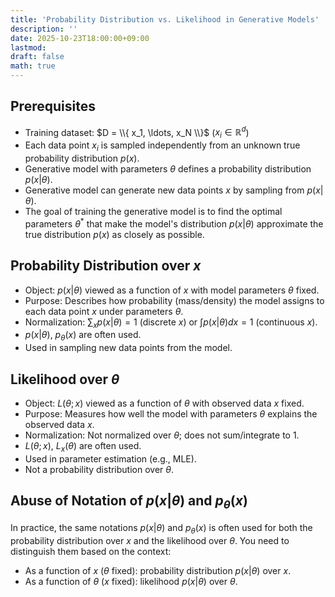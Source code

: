 ```yaml
---
title: 'Probability Distribution vs. Likelihood in Generative Models'
description: ''
date: 2025-10-23T18:00:00+09:00
lastmod: 
draft: false
math: true
---
```


## Prerequisites

- Training dataset: $D = \\{ x_1, \ldots, x_N \\}$ ($x_i \in \mathbb{R}^{d}$)
- Each data point $x_i$ is sampled independently from an unknown true probability distribution $p(x)$.
- Generative model with parameters $\theta$ defines a probability distribution $p(x|\theta)$.
- Generative model can generate new data points $x$ by sampling from $p(x|\theta)$.
- The goal of training the generative model is to find the optimal parameters $\theta^*$ that make the model's distribution $p(x|\theta)$ approximate the true distribution $p(x)$ as closely as possible.

## Probability Distribution over $x$

- Object: $p(x|\theta)$ viewed as a function of $x$ with model parameters $\theta$ fixed.
- Purpose: Describes how probability (mass/density) the model assigns to each data point $x$ under parameters $\theta$.
- Normalization: $\sum_x p(x|\theta) = 1$ (discrete $x$) or $\int p(x|\theta) dx = 1$ (continuous $x$).
- $p(x|\theta)$, $p_\theta(x)$ are often used.
- Used in sampling new data points from the model.

## Likelihood over $\theta$

- Object: $L(\theta; x)$ viewed as a function of $\theta$ with observed data $x$ fixed.
- Purpose: Measures how well the model with parameters $\theta$ explains the observed data $x$.
- Normalization: Not normalized over $\theta$; does not sum/integrate to 1.
- $L(\theta; x)$, $L_x(\theta)$ are often used.
- Used in parameter estimation (e.g., MLE).
- Not a probability distribution over $\theta$.

## Abuse of Notation of $p(x|\theta)$ and $p_\theta(x)$

In practice, the same notations $p(x|\theta)$ and $p_\theta(x)$ is often used for both the probability distribution over $x$ and the likelihood over $\theta$. You need to distinguish them based on the context:

- As a function of $x$ ($\theta$ fixed): probability distribution $p(x|\theta)$ over $x$.
- As a function of $\theta$ ($x$ fixed): likelihood $p(x|\theta)$ over $\theta$.
